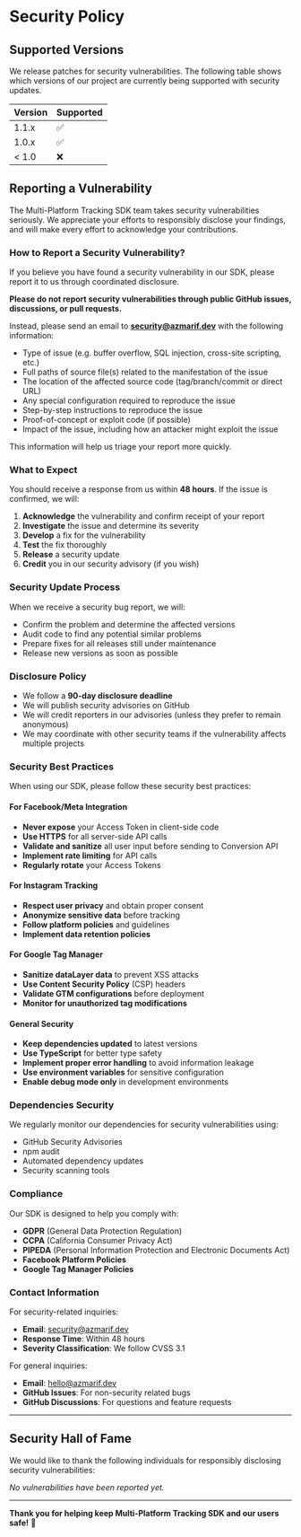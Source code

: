 # Security Policy

## Supported Versions

We release patches for security vulnerabilities. The following table shows which
versions of our project are currently being supported with security updates.

| Version | Supported          |
| ------- | ------------------ |
| 1.1.x   | :white_check_mark: |
| 1.0.x   | :white_check_mark: |
| < 1.0   | :x:                |

## Reporting a Vulnerability

The Multi-Platform Tracking SDK team takes security vulnerabilities seriously.
We appreciate your efforts to responsibly disclose your findings, and will make
every effort to acknowledge your contributions.

### How to Report a Security Vulnerability?

If you believe you have found a security vulnerability in our SDK, please report
it to us through coordinated disclosure.

**Please do not report security vulnerabilities through public GitHub issues,
discussions, or pull requests.**

Instead, please send an email to **security@azmarif.dev** with the following
information:

- Type of issue (e.g. buffer overflow, SQL injection, cross-site scripting,
  etc.)
- Full paths of source file(s) related to the manifestation of the issue
- The location of the affected source code (tag/branch/commit or direct URL)
- Any special configuration required to reproduce the issue
- Step-by-step instructions to reproduce the issue
- Proof-of-concept or exploit code (if possible)
- Impact of the issue, including how an attacker might exploit the issue

This information will help us triage your report more quickly.

### What to Expect

You should receive a response from us within **48 hours**. If the issue is
confirmed, we will:

1. **Acknowledge** the vulnerability and confirm receipt of your report
2. **Investigate** the issue and determine its severity
3. **Develop** a fix for the vulnerability
4. **Test** the fix thoroughly
5. **Release** a security update
6. **Credit** you in our security advisory (if you wish)

### Security Update Process

When we receive a security bug report, we will:

- Confirm the problem and determine the affected versions
- Audit code to find any potential similar problems
- Prepare fixes for all releases still under maintenance
- Release new versions as soon as possible

### Disclosure Policy

- We follow a **90-day disclosure deadline**
- We will publish security advisories on GitHub
- We will credit reporters in our advisories (unless they prefer to remain
  anonymous)
- We may coordinate with other security teams if the vulnerability affects
  multiple projects

### Security Best Practices

When using our SDK, please follow these security best practices:

#### For Facebook/Meta Integration

- **Never expose** your Access Token in client-side code
- **Use HTTPS** for all server-side API calls
- **Validate and sanitize** all user input before sending to Conversion API
- **Implement rate limiting** for API calls
- **Regularly rotate** your Access Tokens

#### For Instagram Tracking

- **Respect user privacy** and obtain proper consent
- **Anonymize sensitive data** before tracking
- **Follow platform policies** and guidelines
- **Implement data retention policies**

#### For Google Tag Manager

- **Sanitize dataLayer data** to prevent XSS attacks
- **Use Content Security Policy** (CSP) headers
- **Validate GTM configurations** before deployment
- **Monitor for unauthorized tag modifications**

#### General Security

- **Keep dependencies updated** to latest versions
- **Use TypeScript** for better type safety
- **Implement proper error handling** to avoid information leakage
- **Use environment variables** for sensitive configuration
- **Enable debug mode only** in development environments

### Dependencies Security

We regularly monitor our dependencies for security vulnerabilities using:

- GitHub Security Advisories
- npm audit
- Automated dependency updates
- Security scanning tools

### Compliance

Our SDK is designed to help you comply with:

- **GDPR** (General Data Protection Regulation)
- **CCPA** (California Consumer Privacy Act)
- **PIPEDA** (Personal Information Protection and Electronic Documents Act)
- **Facebook Platform Policies**
- **Google Tag Manager Policies**

### Contact Information

For security-related inquiries:

- **Email**: security@azmarif.dev
- **Response Time**: Within 48 hours
- **Severity Classification**: We follow CVSS 3.1

For general inquiries:

- **Email**: hello@azmarif.dev
- **GitHub Issues**: For non-security related bugs
- **GitHub Discussions**: For questions and feature requests

---

## Security Hall of Fame

We would like to thank the following individuals for responsibly disclosing
security vulnerabilities:

_No vulnerabilities have been reported yet._

---

**Thank you for helping keep Multi-Platform Tracking SDK and our users safe!**
🔐
